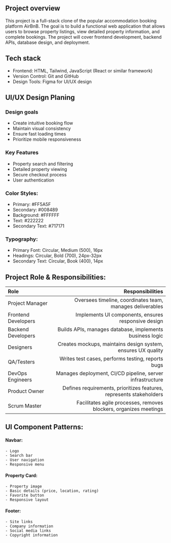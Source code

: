 ## Project overview
This project is a full-stack clone of the popular accommodation booking platform AirBnB. The goal is to build a functional web application that allows users to browse property listings, view detailed property information, and complete bookings. The project will cover frontend development, backend APIs, database design, and deployment.
## Tech stack
 - Frontend: HTML, Tailwind, JavaScript (React or   similar framework)
 - Version Control: Git and GitHub
 - Design Tools: Figma for UI/UX design

## UI/UX Design Planing
### Design goals 
- Create intuitive booking flow
- Maintain visual consistency 
- Ensure fast loading times
- Prioritize mobile responsiveness
### Key Features
- Property search and filtering
- Detailed property viewing
- Secure checkout process 
- User authentication 
### Color Styles:
 - Primary: #FF5A5F
 - Secondary: #008489
 - Background: #FFFFFF
 - Text: #222222
 - Secondary Text: #717171
### Typography:
 - Primary Font: Circular, Medium (500), 16px
 - Headings: Circular, Bold (700), 24px-32px
 - Secondary Text: Circular, Book (400), 14px

## Project Role & Responsibilities:
| Role | Responsibilities |
|:-|-:|
| Project Manager| Oversees timeline, coordinates team, manages deliverables|
|Frontend Developers | Implements UI components, ensures responsive design|
|Backend Developers |Builds APIs, manages database, implements business logic |
|Designers | Creates mockups, maintains design system, ensures UX quality |
|QA/Testers | Writes test cases, performs testing, reports bugs |
|DevOps Engineers |Manages deployment, CI/CD pipeline, server infrastructure|
|Product Owner |Defines requirements, prioritizes features, represents stakeholders|
|Scrum Master |Facilitates agile processes, removes blockers, organizes meetings|

## UI Component Patterns:
#### Navbar:
    - Logo
    - Search bar
    - User navigation
    - Responsive menu
#### Property Card:
    - Property image
    - Basic details (price, location, rating)
    - Favorite button
    - Responsive layout
#### Footer:
    - Site links
    - Company information
    - Social media links
    - Copyright information

















